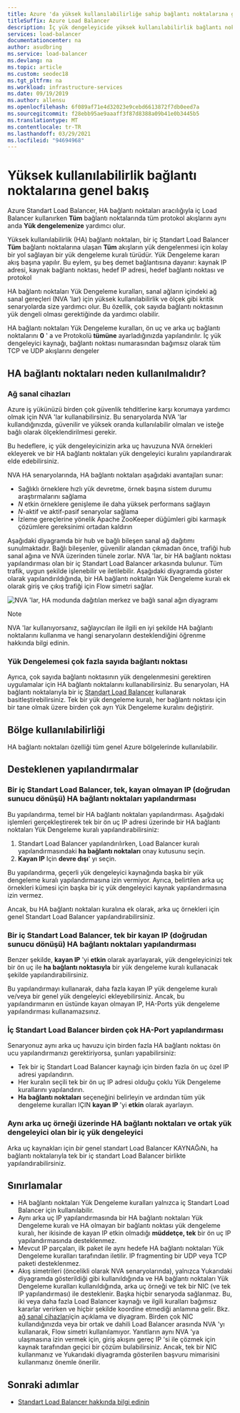 ```yaml
---
title: Azure 'da yüksek kullanılabilirliğe sahip bağlantı noktalarına genel bakış
titleSuffix: Azure Load Balancer
description: İç yük dengeleyicide yüksek kullanılabilirlik bağlantı noktaları Yük Dengelemesi hakkında bilgi edinin.
services: load-balancer
documentationcenter: na
author: asudbring
ms.service: load-balancer
ms.devlang: na
ms.topic: article
ms.custom: seodec18
ms.tgt_pltfrm: na
ms.workload: infrastructure-services
ms.date: 09/19/2019
ms.author: allensu
ms.openlocfilehash: 6f089af71e4d32023e9cebd6613872f7db0eed7a
ms.sourcegitcommit: f28ebb95ae9aaaff3f87d8388a09b41e0b3445b5
ms.translationtype: MT
ms.contentlocale: tr-TR
ms.lasthandoff: 03/29/2021
ms.locfileid: "94694968"
---
```

# <a name="high-availability-ports-overview"></a>Yüksek kullanılabilirlik bağlantı noktalarına genel bakış

Azure Standart Load Balancer, HA bağlantı noktaları aracılığıyla iç Load Balancer kullanırken **Tüm** bağlantı noktalarında tüm protokol akışlarını aynı anda **Yük dengelemenize** yardımcı olur.

Yüksek kullanılabilirlik (HA) bağlantı noktaları, bir iç Standart Load Balancer **Tüm** bağlantı noktalarına ulaşan **Tüm** akışların yük dengelenmesi için kolay bir yol sağlayan bir yük dengeleme kuralı türüdür. Yük Dengeleme kararı akış başına yapılır. Bu eylem, şu beş demet bağlantısına dayanır: kaynak IP adresi, kaynak bağlantı noktası, hedef IP adresi, hedef bağlantı noktası ve protokol

HA bağlantı noktaları Yük Dengeleme kuralları, sanal ağların içindeki ağ sanal gereçleri (NVA 'lar) için yüksek kullanılabilirlik ve ölçek gibi kritik senaryolarda size yardımcı olur. Bu özellik, çok sayıda bağlantı noktasının yük dengeli olması gerektiğinde da yardımcı olabilir. 

HA bağlantı noktaları Yük Dengeleme kuralları, ön uç ve arka uç bağlantı noktalarını **0** ' a ve Protokolü **tümüne** ayarladığınızda yapılandırılır. İç yük dengeleyici kaynağı, bağlantı noktası numarasından bağımsız olarak tüm TCP ve UDP akışlarını dengeler

## <a name="why-use-ha-ports"></a>HA bağlantı noktaları neden kullanılmalıdır?

### <a name="network-virtual-appliances"></a><a name="nva"></a>Ağ sanal cihazları

Azure iş yükünüzü birden çok güvenlik tehditlerine karşı korumaya yardımcı olmak için NVA 'lar kullanabilirsiniz. Bu senaryolarda NVA 'lar kullandığınızda, güvenilir ve yüksek oranda kullanılabilir olmaları ve isteğe bağlı olarak ölçeklendirilmesi gerekir.

Bu hedeflere, iç yük dengeleyicinizin arka uç havuzuna NVA örnekleri ekleyerek ve bir HA bağlantı noktaları yük dengeleyici kuralını yapılandırarak elde edebilirsiniz.

NVA HA senaryolarında, HA bağlantı noktaları aşağıdaki avantajları sunar:
- Sağlıklı örneklere hızlı yük devretme, örnek başına sistem durumu araştırmalarını sağlama
- *N* etkin örneklere genişleme ile daha yüksek performans sağlayın
- *N*-aktif ve aktif-pasif senaryolar sağlama
- İzleme gereçlerine yönelik Apache ZooKeeper düğümleri gibi karmaşık çözümlere gereksinimi ortadan kaldırın

Aşağıdaki diyagramda bir hub ve bağlı bileşen sanal ağ dağıtımı sunulmaktadır. Bağlı bileşenler, güvenilir alandan çıkmadan önce, trafiği hub sanal ağına ve NVA üzerinden tünele zorlar. NVA 'lar, bir HA bağlantı noktası yapılandırması olan bir iç Standart Load Balancer arkasında bulunur. Tüm trafik, uygun şekilde işlenebilir ve iletilebilir. Aşağıdaki diyagramda göster olarak yapılandırıldığında, bir HA bağlantı noktaları Yük Dengeleme kuralı ek olarak giriş ve çıkış trafiği için Flow simetri sağlar.

<a node="diagram"></a>
![NVA 'lar, HA modunda dağıtılan merkez ve bağlı sanal ağın diyagramı](./media/load-balancer-ha-ports-overview/nvaha.png)

>[!NOTE]
> NVA 'lar kullanıyorsanız, sağlayıcıları ile ilgili en iyi şekilde HA bağlantı noktalarını kullanma ve hangi senaryoların desteklendiğini öğrenme hakkında bilgi edinin.

### <a name="load-balancing-large-numbers-of-ports"></a>Yük Dengelemesi çok fazla sayıda bağlantı noktası

Ayrıca, çok sayıda bağlantı noktasının yük dengelenmesini gerektiren uygulamalar için HA bağlantı noktalarını kullanabilirsiniz. Bu senaryoları, HA bağlantı noktalarıyla bir iç [Standart Load Balancer](./load-balancer-overview.md) kullanarak basitleştirebilirsiniz. Tek bir yük dengeleme kuralı, her bağlantı noktası için bir tane olmak üzere birden çok ayrı Yük Dengeleme kuralını değiştirir.

## <a name="region-availability"></a>Bölge kullanılabilirliği

HA bağlantı noktaları özelliği tüm genel Azure bölgelerinde kullanılabilir.

## <a name="supported-configurations"></a>Desteklenen yapılandırmalar

### <a name="a-single-non-floating-ip-non-direct-server-return-ha-ports-configuration-on-an-internal-standard-load-balancer"></a>Bir iç Standart Load Balancer, tek, kayan olmayan IP (doğrudan sunucu dönüşü) HA bağlantı noktaları yapılandırması

Bu yapılandırma, temel bir HA bağlantı noktaları yapılandırması. Aşağıdaki işlemleri gerçekleştirerek tek bir ön uç IP adresi üzerinde bir HA bağlantı noktaları Yük Dengeleme kuralı yapılandırabilirsiniz:
1. Standart Load Balancer yapılandırılırken, Load Balancer kuralı yapılandırmasındaki **ha bağlantı noktaları** onay kutusunu seçin.
2. **Kayan IP** Için **devre dışı**' yı seçin.

Bu yapılandırma, geçerli yük dengeleyici kaynağında başka bir yük dengeleme kuralı yapılandırmasına izin vermiyor. Ayrıca, belirtilen arka uç örnekleri kümesi için başka bir iç yük dengeleyici kaynak yapılandırmasına izin vermez.

Ancak, bu HA bağlantı noktaları kuralına ek olarak, arka uç örnekleri için genel Standart Load Balancer yapılandırabilirsiniz.

### <a name="a-single-floating-ip-direct-server-return-ha-ports-configuration-on-an-internal-standard-load-balancer"></a>Bir iç Standart Load Balancer, tek bir kayan IP (doğrudan sunucu dönüşü) HA bağlantı noktaları yapılandırması

Benzer şekilde, **kayan IP** 'yi **etkin** olarak ayarlayarak, yük dengeleyicinizi tek bir ön uç ile **ha bağlantı noktasıyla** bir yük dengeleme kuralı kullanacak şekilde yapılandırabilirsiniz. 

Bu yapılandırmayı kullanarak, daha fazla kayan IP yük dengeleme kuralı ve/veya bir genel yük dengeleyici ekleyebilirsiniz. Ancak, bu yapılandırmanın en üstünde kayan olmayan IP, HA-Ports yük dengeleme yapılandırması kullanamazsınız.

### <a name="multiple-ha-ports-configurations-on-an-internal-standard-load-balancer"></a>İç Standart Load Balancer birden çok HA-Port yapılandırması

Senaryonuz aynı arka uç havuzu için birden fazla HA bağlantı noktası ön ucu yapılandırmanızı gerektiriyorsa, şunları yapabilirsiniz: 
- Tek bir iç Standart Load Balancer kaynağı için birden fazla ön uç özel IP adresi yapılandırın.
- Her kuralın seçili tek bir ön uç IP adresi olduğu çoklu Yük Dengeleme kurallarını yapılandırın.
- **Ha bağlantı noktaları** seçeneğini belirleyin ve ardından tüm yük dengeleme kuralları IÇIN **kayan IP** 'yi **etkin** olarak ayarlayın.

### <a name="an-internal-load-balancer-with-ha-ports-and-a-public-load-balancer-on-the-same-back-end-instance"></a>Aynı arka uç örneği üzerinde HA bağlantı noktaları ve ortak yük dengeleyici olan bir iç yük dengeleyici

Arka uç kaynakları için *bir* genel standart Load Balancer KAYNAĞıNı, ha bağlantı noktalarıyla tek bir iç standart Load Balancer birlikte yapılandırabilirsiniz.

## <a name="limitations"></a>Sınırlamalar

- HA bağlantı noktaları Yük Dengeleme kuralları yalnızca iç Standart Load Balancer için kullanılabilir.
- Aynı arka uç IP yapılandırmasında bir HA bağlantı noktaları Yük Dengeleme kuralı ve HA olmayan bir bağlantı noktası yük dengeleme kuralı, her ikisinde de kayan IP etkin olmadığı **müddetçe, tek** bir ön uç IP yapılandırmasında desteklenmez.
- Mevcut IP parçaları, ilk paket ile aynı hedefe HA bağlantı noktaları Yük Dengeleme kuralları tarafından iletilir.  IP fragmenting bir UDP veya TCP paketi desteklenmez.
- Akış simetrileri (öncelikli olarak NVA senaryolarında), yalnızca Yukarıdaki diyagramda gösterildiği gibi kullanıldığında ve HA bağlantı noktaları Yük Dengeleme kuralları kullanıldığında, arka uç örneği ve tek bir NIC (ve tek IP yapılandırması) ile desteklenir. Başka hiçbir senaryoda sağlanmaz. Bu, iki veya daha fazla Load Balancer kaynağı ve ilgili kuralları bağımsız kararlar verirken ve hiçbir şekilde koordine etmediği anlamına gelir. Bkz. [ağ sanal cihazları](#nva)için açıklama ve diyagram. Birden çok NIC kullandığınızda veya bir ortak ve dahili Load Balancer arasında NVA 'yı kullanarak, Flow simetri kullanılamıyor.  Yanıtların aynı NVA 'ya ulaşmasına izin vermek için, giriş akışını gereç IP 'si ile çözmek için kaynak tarafından geçici bir çözüm bulabilirsiniz.  Ancak, tek bir NIC kullanmanız ve Yukarıdaki diyagramda gösterilen başvuru mimarisini kullanmanız önemle önerilir.


## <a name="next-steps"></a>Sonraki adımlar

- [Standart Load Balancer hakkında bilgi edinin](load-balancer-overview.md)
